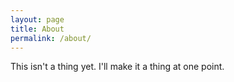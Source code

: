 ```yaml
---
layout: page
title: About
permalink: /about/
---
```


This isn't a thing yet.  I'll make it a thing at one point.

